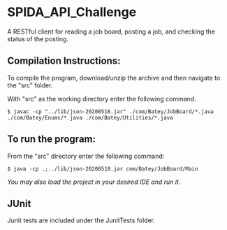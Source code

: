 # SPIDA_API_Challenge
A RESTful client for reading a job board, posting a job, and checking the status of the posting.

## Compilation Instructions:
To compile the program, download/unzip the archive and then navigate to the "src" folder.

With "src" as the working directory enter the following command.
```
$ javac -cp "../lib/json-20200518.jar" ./com/Batey/JobBoard/*.java ./com/Batey/Enums/*.java ./com/Batey/Utilities/*.java
```
## **To run the program:**
From the "src" directory enter the following command:
```
$ java -cp .;../lib/json-20200518.jar com/Batey/JobBoard/Main
```
*You may also load the project in your desired IDE and run it.*

## JUnit
Junit tests are included under the JunitTests folder.   
